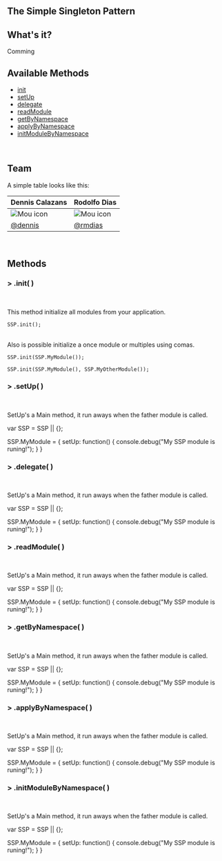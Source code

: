 The Simple Singleton Pattern
---


## What's it?


Comming 


## Available Methods

  * [init]('s')
  * [setUp]('')
  * [delegate]('')
  * [readModule]('')
  * [getByNamespace]('')
  * [applyByNamespace]('')
  * [initModuleByNamespace]('')
  
<br>

## Team

A simple table looks like this:

Dennis Calazans | Rodolfo Dias 
------------  | ------------- |
![Mou icon](http://mouapp.com/Mou_128.png) | ![Mou icon](http://mouapp.com/Mou_128.png)|
[@dennis]()   | [@rmdias]()|


<br>

## Methods
  
### > .init( )

<br>

This method initialize all modules from your application. 

    SSP.init();
    
<br>
Also is possible initialize a once module or multiples using comas.

    SSP.init(SSP.MyModule());
    
    SSP.init(SSP.MyModule(), SSP.MyOtherModule());
    

### > .setUp( )

<br>

SetUp's a Main method, it run aways when the father module is called.

  var SSP = SSP || {};
  
  SSP.MyModule = {
    setUp: function() {
      console.debug("My SSP module is runing!");
    }
  }

### > .delegate( )

<br>

SetUp's a Main method, it run aways when the father module is called.

  var SSP = SSP || {};
  
  SSP.MyModule = {
    setUp: function() {
      console.debug("My SSP module is runing!");
    }
  }

### > .readModule( )

<br>

SetUp's a Main method, it run aways when the father module is called.

  var SSP = SSP || {};
  
  SSP.MyModule = {
    setUp: function() {
      console.debug("My SSP module is runing!");
    }
  }

### > .getByNamespace( )

<br>

SetUp's a Main method, it run aways when the father module is called.

  var SSP = SSP || {};
  
  SSP.MyModule = {
    setUp: function() {
      console.debug("My SSP module is runing!");
    }
  }


### > .applyByNamespace( )

<br>

SetUp's a Main method, it run aways when the father module is called.

  var SSP = SSP || {};
  
  SSP.MyModule = {
    setUp: function() {
      console.debug("My SSP module is runing!");
    }
  }
  
### > .initModuleByNamespace( )

<br>

SetUp's a Main method, it run aways when the father module is called.

  var SSP = SSP || {};
  
  SSP.MyModule = {
    setUp: function() {
      console.debug("My SSP module is runing!");
    }
  }
 
